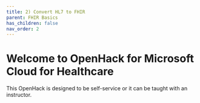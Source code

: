 ```yaml
---
title: 2) Convert HL7 to FHIR
parent: FHIR Basics
has_children: false
nav_order: 2
---
```


# Welcome to OpenHack for Microsoft Cloud for Healthcare
This OpenHack is designed to be self-service or it can be taught with an instructor.   
